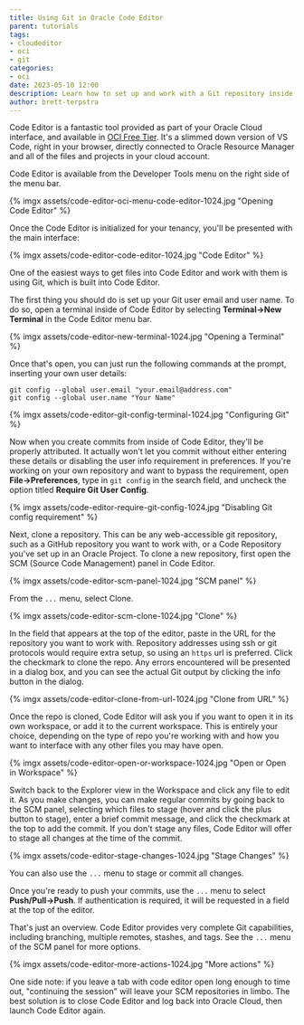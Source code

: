 ```yaml
---
title: Using Git in Oracle Code Editor
parent: tutorials
tags:
- cloudeditor
- oci
- git
categories:
- oci
date: 2023-05-10 12:00
description: Learn how to set up and work with a Git repository inside of Oracle Code Editor
author: brett-terpstra
---
```

Code Editor is a fantastic tool provided as part of your Oracle Cloud interface, and available in [OCI Free Tier]({{site.urls.always_free}}). It's a slimmed down version of VS Code, right in your browser, directly connected to Oracle Resource Manager and all of the files and projects in your cloud account.

Code Editor is available from the Developer Tools menu on the right side of the menu bar.

{% imgx assets/code-editor-oci-menu-code-editor-1024.jpg "Opening Code Editor" %}

Once the Code Editor is initialized for your tenancy, you'll be presented with the main interface:

{% imgx assets/code-editor-code-editor-1024.jpg "Code Editor" %}

One of the easiest ways to get files into Code Editor and work with them is using Git, which is built into Code Editor.

The first thing you should do is set up your Git user email and user name. To do so, open a terminal inside of Code Editor by selecting **Terminal->New Terminal** in the Code Editor menu bar. 

{% imgx assets/code-editor-new-terminal-1024.jpg "Opening a Terminal" %}

Once that's open, you can just run the following commands at the prompt, inserting your own user details:

```console
git config --global user.email "your.email@address.com"
git config --global user.name "Your Name"
```

{% imgx assets/code-editor-git-config-terminal-1024.jpg "Configuring Git" %}

Now when you create commits from inside of Code Editor, they'll be properly attributed. It actually won't let you commit without either entering these details or disabling the user info requirement in preferences. If you're working on your own repository and want to bypass the requirement, open **File->Preferences**, type in `git config` in the search field, and uncheck the option titled **Require Git User Config**.

{% imgx assets/code-editor-require-git-config-1024.jpg "Disabling Git config requirement" %}

Next, clone a repository. This can be any web-accessible git repository, such as a GitHub repository you want to work with, or a Code Repository you've set up in an Oracle Project. To clone a new repository, first open the SCM (Source Code Management) panel in Code Editor.

{% imgx assets/code-editor-scm-panel-1024.jpg "SCM panel" %}

From the `...` menu, select Clone.

{% imgx assets/code-editor-scm-clone-1024.jpg "Clone" %}

In the field that appears at the top of the editor, paste in the URL for the repository you want to work with. Repository addresses using ssh or git protocols would require extra setup, so using an `https` url is preferred. Click the checkmark to clone the repo. Any errors encountered will be presented in a dialog box, and you can see the actual Git output by clicking the info button in the dialog.

{% imgx assets/code-editor-clone-from-url-1024.jpg "Clone from URL" %}

Once the repo is cloned, Code Editor will ask you if you want to open it in its own workspace, or add it to the current workspace. This is entirely your choice, depending on the type of repo you're working with and how you want to interface with any other files you may have open.

{% imgx assets/code-editor-open-or-workspace-1024.jpg "Open or Open in Workspace" %}

Switch back to the Explorer view in the Workspace and click any file to edit it. As you make changes, you can make regular commits by going back to the SCM panel, selecting which files to stage (hover and click the plus button to stage), enter a brief commit message, and click the checkmark at the top to add the commit. If you don't stage any files, Code Editor will offer to stage all changes at the time of the commit.

{% imgx assets/code-editor-stage-changes-1024.jpg "Stage Changes" %}

You can also use the `...` menu to stage or commit all changes.

Once you're ready to push your commits, use the `...` menu to select **Push/Pull->Push**. If authentication is required, it will be requested in a field at the top of the editor.

That's just an overview. Code Editor provides very complete Git capabilities, including branching, multiple remotes, stashes, and tags. See the `...` menu of the SCM panel for more options.

{% imgx assets/code-editor-more-actions-1024.jpg "More actions" %}

One side note: if you leave a tab with code editor open long enough to time out, "continuing the session" will leave your SCM repositories in limbo. The best solution is to close Code Editor and log back into Oracle Cloud, then launch Code Editor again.
